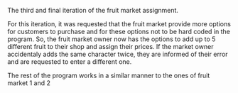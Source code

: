 The third and final iteration of the fruit market assignment.

For this iteration, it was requested that the fruit market provide more options for customers to purchase and for these options not to be hard coded in the program.
So, the fruit market owner now has the options to add up to 5 different fruit to their shop and assign their prices. If the market owner accidentaly adds the same character 
twice, they are informed of their error and are requested to enter a different one.

The rest of the program works in a similar manner to the ones of fruit market 1 and 2
